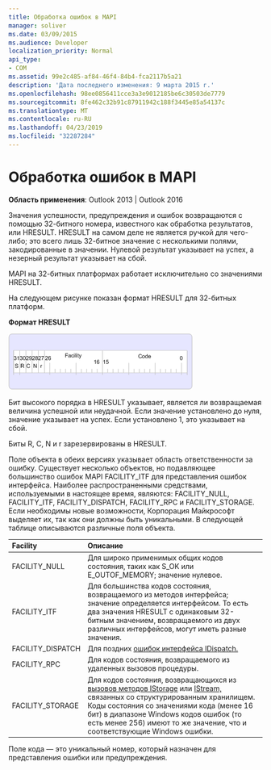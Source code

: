 ```yaml
---
title: Обработка ошибок в MAPI
manager: soliver
ms.date: 03/09/2015
ms.audience: Developer
localization_priority: Normal
api_type:
- COM
ms.assetid: 99e2c485-af84-46f4-84b4-fca2117b5a21
description: 'Дата последнего изменения: 9 марта 2015 г.'
ms.openlocfilehash: 98ee0856411cce3a3e9012185be6c30503de7779
ms.sourcegitcommit: 8fe462c32b91c87911942c188f3445e85a54137c
ms.translationtype: MT
ms.contentlocale: ru-RU
ms.lasthandoff: 04/23/2019
ms.locfileid: "32287284"
---
```

# <a name="error-handling-in-mapi"></a>Обработка ошибок в MAPI

**Область применения**: Outlook 2013 | Outlook 2016 
  
Значения успешности, предупреждения и ошибок возвращаются с помощью 32-битного номера, известного как обработка результатов, или HRESULT. HRESULT на самом деле не является ручкой для чего-либо; это всего лишь 32-битное значение с несколькими полями, закодированные в значении. Нулевой результат указывает на успех, а незерный результат указывает на сбой.
  
MAPI на 32-битных платформах работает исключительно со значениями HRESULT.
  
На следующем рисунке показан формат HRESULT для 32-битных платформ.
  
**Формат HRESULT**
  
![ФОРМАТ HRESULT формат](media/amapi_49.gif "HRESULT")
  
Бит высокого порядка в HRESULT указывает, является ли возвращаемая величина успешной или неудачной. Если значение установлено до нуля, значение указывает на успех. Если установлено 1, это указывает на сбой.
  
Биты R, C, N и r зарезервированы в HRESULT.
  
Поле объекта в обеих версиях указывает область ответственности за ошибку. Существует несколько объектов, но подавляющее большинство ошибок MAPI FACILITY_ITF для представления ошибок интерфейса. Наиболее распространенными средствами, используемыми в настоящее время, являются: FACILITY_NULL, FACILITY_ITF, FACILITY_DISPATCH, FACILITY_RPC и FACILITY_STORAGE. Если необходимы новые возможности, Корпорация Майкрософт выделяет их, так как они должны быть уникальными. В следующей таблице описываются различные поля объекта.
  
|Facility|Описание|
|:-----|:-----|
|FACILITY_NULL  <br/> |Для широко применимых общих кодов состояния, таких как S_OK или E_OUTOF_MEMORY; значение нулевое.  <br/> |
|FACILITY_ITF  <br/> |Для большинства кодов состояния, возвращаемого из методов интерфейса; значение определяется интерфейсом. То есть два значения HRESULT с одинаковым 32-битным значением, возвращаемого из двух различных интерфейсов, могут иметь разные значения.  <br/> |
|FACILITY_DISPATCH  <br/> |Для поздних [ошибок интерфейса IDispatch.](https://msdn.microsoft.com/library/ms221608.aspx)  <br/> |
|FACILITY_RPC  <br/> |Для кодов состояния, возвращаемого из удаленных вызовов процедуры.  <br/> |
|FACILITY_STORAGE  <br/> |Для кодов состояния, возвращающихся из [вызовов методов IStorage](https://msdn.microsoft.com/library/aa380015%28VS.85%29.aspx) или [IStream,](https://msdn.microsoft.com/library/aa380034%28VS.85%29.aspx) связанных со структурированным хранилищем. Коды состояния со значениями кода (менее 16 бит) в диапазоне Windows кодов ошибок (то есть менее 256) имеют то же значение, что и соответствующие Windows ошибки.  <br/> |
   
Поле кода — это уникальный номер, который назначен для представления ошибки или предупреждения.
  

